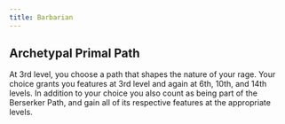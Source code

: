 ```yaml
---
title: Barbarian
---
```


## Archetypal Primal Path
At 3rd level, you choose a path that shapes the nature of your rage. Your choice grants you features at 3rd level and again at 6th, 10th, and 14th levels. In addition to your choice you also count as being part of the Berserker Path, and gain all of its respective features at the appropriate levels.
